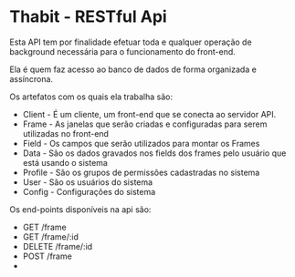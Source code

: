 Thabit - RESTful Api
====================

Esta API tem por finalidade efetuar toda e qualquer operação de background necessária para o funcionamento do front-end.

Ela é quem faz acesso ao banco de dados de forma organizada e assíncrona.

Os artefatos com os quais ela trabalha são:

* Client - É um cliente, um front-end que se conecta ao servidor API.
* Frame - As janelas que serão criadas e configuradas para serem utilizadas no front-end
* Field - Os campos que serão utilizados para montar os Frames
* Data - São os dados gravados nos fields dos frames pelo usuário que está usando o sistema
* Profile - Sâo os grupos de permissões cadastradas no sistema
* User - São os usuários do sistema
* Config - Configurações do sistema

Os end-points disponíveis na api são:

* GET /frame
* GET /frame/:id
* DELETE /frame/:id
* POST /frame
* 